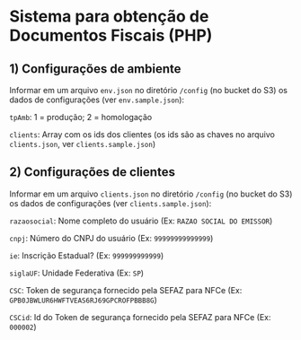 # Sistema para obtenção de Documentos Fiscais (PHP)

## 1) Configurações de ambiente

Informar em um arquivo `env.json` no diretório `/config` (no bucket do S3) os dados de configurações (ver `env.sample.json`):

`tpAmb`: 1 = produção; 2 = homologação

`clients`: Array com os ids dos clientes (os ids são as chaves no arquivo `clients.json`, ver `clients.sample.json`)

## 2) Configurações de clientes

Informar em um arquivo `clients.json` no diretório `/config` (no bucket do S3) os dados de configurações (ver `clients.sample.json`):

`razaosocial`: Nome completo do usuário (Ex: `RAZAO SOCIAL DO EMISSOR`)

`cnpj`: Número do CNPJ do usuário (Ex: `99999999999999`)

`ie`: Inscrição Estadual? (Ex: `999999999999`)

`siglaUF`: Unidade Federativa (Ex: `SP`)

`CSC`: Token de segurança fornecido pela SEFAZ para NFCe (Ex: `GPB0JBWLUR6HWFTVEAS6RJ69GPCROFPBBB8G`)

`CSCid`: Id do Token de segurança fornecido pela SEFAZ para NFCe (Ex: `000002`)